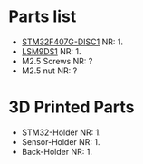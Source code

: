# Parts list
* [STM32F407G-DISC1](https://www.digikey.de/de/products/detail/stmicroelectronics/STM32F407G-DISC1/5824404?s=N4IgTCBcDaIM4BcC2BmMAzALABgOwHMQBdAXyA) 
  NR: 1.
* [LSM9DS1](https://www.digikey.de/de/products/detail/adafruit-industries-llc/3387/6623863)
  NR: 1.
* M2.5 Screws
  NR: ? 
* M2.5 nut 
  NR: ?
  
# 3D Printed Parts
* STM32-Holder 
  NR: 1. 
* Sensor-Holder
  NR: 1.
* Back-Holder
  NR: 1.
